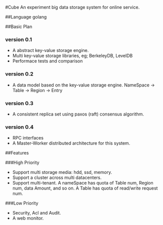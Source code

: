 #Cube
An experiment big data storage system for online service.

##Language
golang

##Basic Plan

### version 0.1
- A abstract key-value storage engine.
- Multi key-value storage libraries, eg; BerkeleyDB, LevelDB
- Performace tests and comparison

### version 0.2
- A data model based on the key-value storage engine. NameSpace -> Table -> Region -> Entry

### version 0.3
- A consistent replica set using paxos (raft) consensus algorithm.

### version 0.4
- RPC interfaces
- A Master-Worker distributed architecture for this system.

##Features

###High Priority
- Support multi storage media: hdd, ssd, memory.
- Support a cluster across multi datacenters.
- Support multi-tenant. A nameSpace has quota of Table num, Region num, data Amount, and so on. 
  A Table has quota of read/write request num. 

###Low Priority
- Security, Acl and Audit.
- A web monitor.
